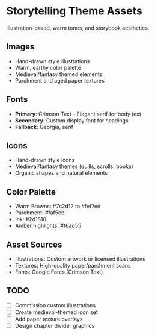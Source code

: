 
# Storytelling Theme Assets

Illustration-based, warm tones, and storybook aesthetics.

## Images
- Hand-drawn style illustrations
- Warm, earthy color palette
- Medieval/fantasy themed elements
- Parchment and aged paper textures

## Fonts
- **Primary**: Crimson Text - Elegant serif for body text
- **Secondary**: Custom display font for headings
- **Fallback**: Georgia, serif

## Icons
- Hand-drawn style icons
- Medieval/fantasy themes (quills, scrolls, books)
- Organic shapes and natural elements

## Color Palette
- Warm Browns: #7c2d12 to #fef7ed
- Parchment: #faf5eb
- Ink: #2d1810
- Amber highlights: #f6ad55

## Asset Sources
- Illustrations: Custom artwork or licensed illustrations
- Textures: High-quality paper/parchment scans
- Fonts: Google Fonts (Crimson Text)

## TODO
- [ ] Commission custom illustrations
- [ ] Create medieval-themed icon set
- [ ] Add paper texture overlays
- [ ] Design chapter divider graphics
